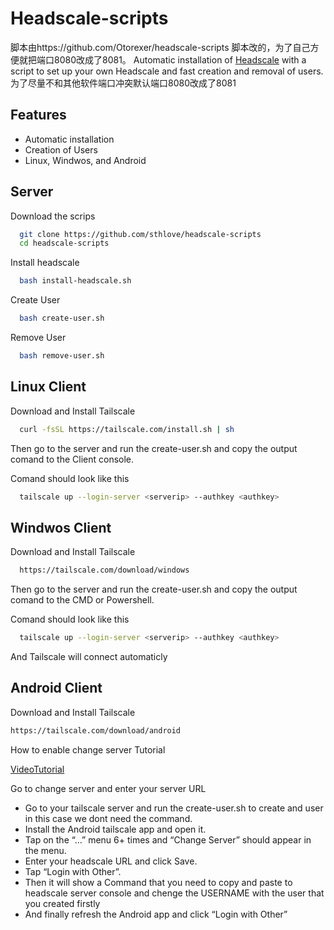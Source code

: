 
# Headscale-scripts
脚本由https://github.com/Otorexer/headscale-scripts 脚本改的，为了自己方便就把端口8080改成了8081。
Automatic installation of [Headscale](https://github.com/juanfont/headscale) with a script to set up your own Headscale and fast creation and removal of users.为了尽量不和其他软件端口冲突默认端口8080改成了8081
## Features

- Automatic installation
- Creation of Users
- Linux, Windwos, and Android


## Server
Download the scrips
```bash
  git clone https://github.com/sthlove/headscale-scripts
  cd headscale-scripts
```
Install headscale
```bash
  bash install-headscale.sh
```
Create User
```bash
  bash create-user.sh
```
Remove User
```bash
  bash remove-user.sh
```
## Linux Client
Download and Install Tailscale
```bash
  curl -fsSL https://tailscale.com/install.sh | sh
```
Then go to the server and run the create-user.sh and copy the output comand to the Client console.

Comand should look like this
```bash
  tailscale up --login-server <serverip> --authkey <authkey>
```
## Windwos Client
Download and Install Tailscale
```bash
  https://tailscale.com/download/windows
```
Then go to the server and run the create-user.sh and copy the output comand to the CMD or Powershell.

Comand should look like this
```bash
  tailscale up --login-server <serverip> --authkey <authkey>
```
And Tailscale will connect automaticly

## Android Client
Download and Install Tailscale
```bash
https://tailscale.com/download/android
```
How to enable change server Tutorial

[VideoTutorial](https://github.com/tailscale/tailscale-android/pull/55)

Go to change server and enter your server URL

- Go to your tailscale server and run the create-user.sh to create and user in this case we dont need the command.
- Install the Android tailscale app and open it.
- Tap on the “…” menu 6+ times and “Change Server” should appear in the menu.
- Enter your headscale URL and click Save.
- Tap “Login with Other”.
- Then it will show a Command that you need to copy and paste to headscale server console and chenge the USERNAME with the user that you created firstly
- And finally refresh the Android app and click “Login with Other”
